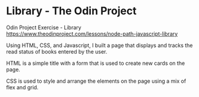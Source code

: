 # Library - The Odin Project

Odin Project Exercise - Library
https://www.theodinproject.com/lessons/node-path-javascript-library

Using HTML, CSS, and Javascript, I built a page that displays and tracks the read status of books entered by the user.

HTML is a simple title with a form that is used to create new cards on the page.

CSS is used to style and arrange the elements on the page using a mix of flex and grid.
